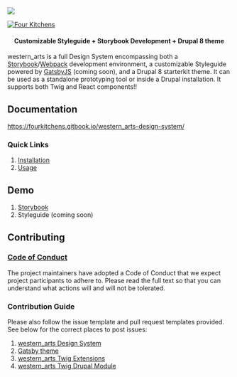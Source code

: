 <img src="./hero.png" />

[![Four Kitchens](https://img.shields.io/badge/4K-Four%20Kitchens-35AA4E.svg)](https://fourkitchens.com/)

<h4 align="center">Customizable Styleguide + Storybook Development + Drupal 8 theme</h4>

western_arts is a full Design System encompassing both a [Storybook](https://storybook.js.org/)/[Webpack](https://webpack.js.org/) development environment, a customizable Styleguide powered by [GatsbyJS](https://www.gatsbyjs.org/) (coming soon), and a Drupal 8 starterkit theme. It can be used as a standalone prototyping tool or inside a Drupal installation. It supports both Twig and React components!!

## Documentation

https://fourkitchens.gitbook.io/western_arts-design-system/

### Quick Links

1. [Installation](https://fourkitchens.gitbook.io/western_arts-design-system/installation/design-system)
2. [Usage](https://fourkitchens.gitbook.io/western_arts-design-system/usage/commands)

## Demo

1. [Storybook](https://western_arts-ds.github.io/western_arts-design-system)
2. Styleguide (coming soon)

## Contributing

### [Code of Conduct](https://github.com/western_arts-ds/western_arts-design-system/blob/master/CODE_OF_CONDUCT.md)

The project maintainers have adopted a Code of Conduct that we expect project participants to adhere to. Please read the full text so that you can understand what actions will and will not be tolerated.

### Contribution Guide

Please also follow the issue template and pull request templates provided. See below for the correct places to post issues:

1. [western_arts Design System](https://github.com/western_arts-ds/western_arts-design-system/issues)
2. [Gatsby theme](https://github.com/western_arts-ds/gatsby-theme-western_arts/issues)
3. [western_arts Twig Extensions](https://github.com/western_arts-ds/western_arts-twig-extensions/issues)
4. [western_arts Twig Drupal Module](https://www.drupal.org/project/issues/western_arts_twig)

